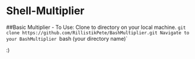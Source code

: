 # Shell-Multiplier
##Basic Multiplier - To Use:
Clone to directory on your local machine.
`git clone https://github.com/RillistikPete/BashMultiplier.git
Navigate to your BashMultiplier
`bash (your directory name)`

:)
